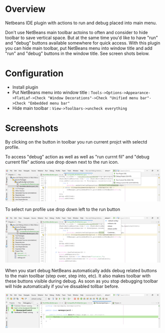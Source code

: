 # Overview
Netbeans IDE plugin with actions to run and debug placed into main menu.

Don't use NetBeans main toolbar actoins to often and consider to hide toolbar to save vertical space.
But at the same time you'd like to have "run" and "debug" buttons available somewhere for quick access.
With this plugin you can hide main toolbar, put NetBeans menu into window title and add "run" and "debug" buttons in the window title.
See screen shots below.

# Configuration
* Install plugin
* Put NetBeans menu into window title : `Tools->Options->Appearance->FlatLaf->Check "Window Decorations"->Check "Unified menu bar"->Check "Embedded menu bar"`
* Hide main toolbar : `View->Toolbars->uncheck everything`



# Screenshots
By clicking on the button in toolbar you run current projct with selectd profile. 

To access "debug" action as well as well as "run currnt fil" and "debug current file" actions use drop down next to the run icon.

![NetBeans Run and Debug](images/actions.png)

To select run profile use drop down left to the run button

![Select Profile](images/profiles.png)

When you start debug NetBeans automatically adds debug related buttons to the main toollbar (step over, step into, etc).
It also makes toolbar with these buttons visible during debug. As soon as you stop debugging toolbar will hide automatically if you've dissabled tollbar before.

![Debugging](images/during-debug.png)

